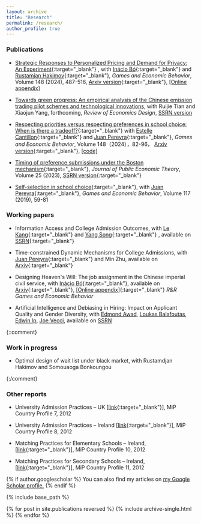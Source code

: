 ```yaml
---
layout: archive
title: "Research"
permalink: /research/
author_profile: true
---
```


### Publications

- [Strategic Responses to Personalized Pricing and Demand for Privacy: An Experiment](https://www.sciencedirect.com/science/article/abs/pii/S0899825624001544){:target="_blank"} , with [Inácio Bó](http://www.inaciobo.com/){:target="_blank"} and [Rustamjan Hakimov](https://www.hakimov.info/){:target="_blank"}, _Games and Economic Behavior_, Volume 148 (2024), 487-516, [Arxiv version](https://arxiv.org/abs/2304.11415){:target="_blank"}, [[Online appendix]](https://lichen999.github.io/files/BoChenHakimov2023_OnlineAppendix.pdf)

- [Towards green progress: An empirical analysis of the Chinese emission trading pilot schemes and technological innovations](https://link.springer.com/article/10.1007/s10058-024-00372-y), with Ruijie Tian and Xiaojun Yang, forthcoming, _Review of Economics Design_, [SSRN version](https://papers.ssrn.com/sol3/papers.cfm?abstract_id=4363710)

- [Respecting priorities versus respecting preferences in school choice: When is there a tradeoff?](https://www.sciencedirect.com/science/article/abs/pii/S0899825624001179){:target="_blank"} with [Estelle Cantillon](http://ecantill.ulb.be/){:target="_blank"} and [Juan Pereyra](https://sites.google.com/site/juanspereyrabarreiro/){:target="_blank"}, _Games and Economic Behavior_, Volume 148（2024），82-96， [Arxiv version](https://arxiv.org/pdf/2212.02881.pdf){:target="_blank"}, [[code]](https://github.com/lichen999/Generalized-Mutually-Best-Pairs)

- [Timing of preference submissions under the Boston mechanism](https://onlinelibrary.wiley.com/doi/10.1111/jpet.12639){:target="_blank"}, _Journal of Public Economic Theory_, Volume 25 (2023), [SSRN version](https://papers.ssrn.com/sol3/papers.cfm?abstract_id=3017156){:target="_blank"}

- [Self-selection in school choice](https://www.sciencedirect.com/science/article/abs/pii/S0899825619300843){:target="_blank"}, with [Juan Pereyra](https://sites.google.com/site/juanspereyrabarreiro/){:target="_blank"}, _Games and Economic Behavior_, Volume 117 (2019), 59-81

### Working papers
- Information Access and College Admission Outcomes, with [Le Kang](https://sites.google.com/view/lekang){:target="_blank"} and [Yang Song](https://sites.google.com/view/yang-song){:target="_blank"} , available on [SSRN](https://papers.ssrn.com/sol3/papers.cfm?abstract_id=5151666){:target="_blank"} 
  
- Time-constrained Dynamic Mechanisms for College Admissions, with [Juan Pereyra](https://sites.google.com/site/juanspereyrabarreiro/){:target="_blank"} and Min Zhu, available on [Arxiv](https://arxiv.org/abs/2207.12179){:target="_blank"} 

- Designing Heaven's Will: The job assignment in the Chinese imperial civil service, with [Inácio Bó](http://www.inaciobo.com/){:target="_blank"}, available on [Arxiv](https://arxiv.org/abs/2105.02457){:target="_blank"}, [[Online appendix]](https://www.dropbox.com/s/wle4udf8xav234f/appendix_dhw.pdf?dl=0){:target="_blank"} *R&R Games and Economic Behavior*

- Artificial Intelligence and Debiasing in Hiring: Impact on Applicant Quality and Gender Diversity, with [Edmond Awad](https://www.edmondawad.me/), [Loukas Balafoutas](https://www.loukasbalafoutas.com/), [Edwin Ip](http://business-school.exeter.ac.uk/about/people/profile/index.php?web_id=Edwin_Ip), [Joe Vecci](https://sites.google.com/site/josephvecci/home), available on [SSRN](https://papers.ssrn.com/sol3/papers.cfm?abstract_id=4626059)

{::comment}

### Work in progress

- Optimal design of wait list under black market, with Rustamdjan Hakimov and Somouaoga Bonkoungou

{:/comment}

### Other reports

* University Admission Practices – UK [[link](http://www.matching-in-practice.eu/higher-education-in-uk/){:target="_blank"}], MiP Country Profile 7, 2012

* University Admission Practices – Ireland [[link](http://www.matching-in-practice.eu/higher-education-in-ireland/){:target="_blank"}], MiP Country Profile 8, 2012

* Matching Practices for Elementary Schools – Ireland, [[link](http://www.matching-in-practice.eu/elementary-schools-in-ireland/){:target="_blank"}], MiP Country Profile 10, 2012

* Matching Practices for Secondary Schools – Ireland, [[link](http://www.matching-in-practice.eu/secondary-schools-in-ireland/){:target="_blank"}], MiP Country Profile 11, 2012

{% if author.googlescholar %}
  You can also find my articles on <u><a href="{{author.googlescholar}}">my Google Scholar profile</a>.</u>
{% endif %}

{% include base_path %}

{% for post in site.publications reversed %}
  {% include archive-single.html %}
{% endfor %}
